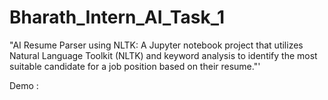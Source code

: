 # Bharath_Intern_AI_Task_1
"AI Resume Parser using NLTK: A Jupyter notebook project that utilizes Natural Language Toolkit (NLTK) and keyword analysis to identify the most suitable candidate for a job position based on their resume."'

Demo :
